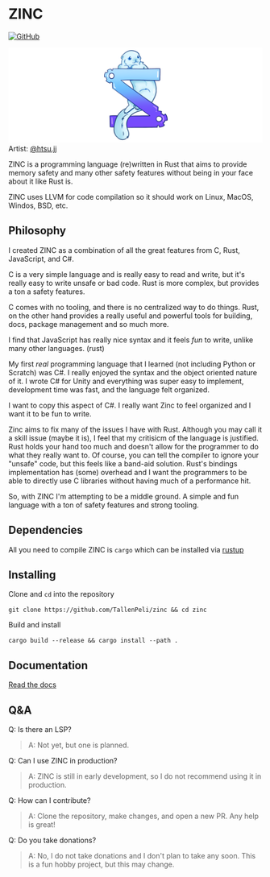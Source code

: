 # ZINC

[![GitHub](https://img.shields.io/github/license/Ananto30/cap-em)](/LICENSE)

!["Zinc's Sally](/assets/sally_banner.png)
Artist: [@htsu.jj](https://www.instagram.com/htsu.jj/)

ZINC is a programming language (re)written in Rust that aims to provide memory safety and many other safety features without being in your face about it like Rust is.

ZINC uses LLVM for code compilation so it should work on Linux, MacOS, Windos, BSD, etc.

## Philosophy

I created ZINC as a combination of all the great features from C, Rust, JavaScript, and C#.

C is a very simple language and is really easy to read and write, but it's really easy to write unsafe or bad code. Rust is more complex, but provides a ton a safety features.

C comes with no tooling, and there is no centralized way to do things. Rust, on the other hand provides a really useful and powerful tools for building, docs, package management and so much more.

I find that JavaScript has really nice syntax and it feels _fun_ to write, unlike many other languages. (rust)

My first _real_ programming language that I learned (not including Python or Scratch) was C#. I really enjoyed the syntax and the object oriented nature of it. I wrote C# for Unity and everything was super easy to implement, development time was fast, and the language felt organized.

I want to copy this aspect of C#. I really want Zinc to feel organized and I want it to be fun to write.

Zinc aims to fix many of the issues I have with Rust. Although you may call it a skill issue (maybe it is), I feel that my critisicm of the language is justified. Rust holds your hand too much and doesn't allow for the programmer to do what they really want to. Of course, you can tell the compiler to ignore your "unsafe" code, but this feels like a band-aid solution. Rust's bindings implementation has (some) overhead and I want the programmers to be able to directly use C libraries without having much of a performance hit.

So, with ZINC I'm attempting to be a middle ground. A simple and fun language with a ton of safety features and strong tooling.

## Dependencies

All you need to compile ZINC is `cargo` which can be installed via [rustup](https://rustup.rs/)

## Installing

Clone and `cd` into the repository

```
git clone https://github.com/TallenPeli/zinc && cd zinc
```

Build and install

```
cargo build --release && cargo install --path .
```

## Documentation

[Read the docs](/docs/index.md)

## Q&A

Q: Is there an LSP?

> A: Not yet, but one is planned.

Q: Can I use ZINC in production?

> A: ZINC is still in early development, so I do not recommend using it in production.

Q: How can I contribute?

> A: Clone the repository, make changes, and open a new PR. Any help is great!

Q: Do you take donations?

> A: No, I do not take donations and I don't plan to take any soon. This is a fun hobby project, but this may change.
